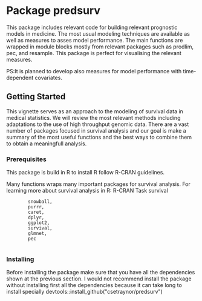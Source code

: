 # Package predsurv

This package includes relevant code for building relevant prognostic models in medicine.
The most usual modeling techniques are available as well as measures to asses model performance.
The main functions are wrapped in module blocks mostly from relevant packages such as prodlim, pec, and resample.
This package is perfect for visualising the relevant measures.

PS:It is planned to develop also measures for model performance with time-dependent covariates. 

## Getting Started

This vignette serves as an approach to the modeling of survival data in medical statistics.
 We will review the most relevant methods including adaptations to the use of high throughput genomic data.
 There are a vast number of packages focused in survival analysis and our goal is make a summary of the most useful functions and the best ways to combine them to obtain a meaningfull analysis.  



### Prerequisites

This package is build in R to install R follow R-CRAN guidelines.


Many functions wraps many important packages for survival analysis.
For learning more about survival analysis in R: R-CRAN Task survival

```
		snowball,
		purrr,
		caret,
		dplyr,
		ggplot2,
		survival,
		glmnet,
		pec
		
```
### Installing
Before installing the package make sure that you have all the dependencies shown at the previous section.
I would not recommend install the package without installing first all the dependencies because it can take long to install specially 
devtools::install_github("csetraynor/predsurv")